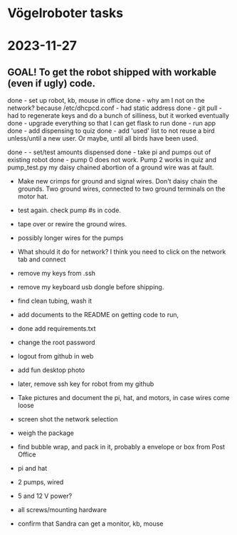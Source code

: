 # Vögelroboter tasks

# 2023-11-27

## GOAL! To get the robot shipped with workable (even if ugly) code.

done - set up robot, kb, mouse in office
done - why am I not on the network?
because /etc/dhcpcd.conf - had static address
done - git pull - had to regenerate keys and do a bunch of silliness, but it worked eventually
done - upgrade everything so that I can get flask to run
done - run app
done - add dispensing to quiz
done - add 'used' list to not reuse a bird unless/until a new user. Or maybe, until all birds have been used.

done - - set/test amounts dispensed
done - take pi and pumps out of existing robot 
done - pump 0 does not work. Pump 2 works in quiz and pump_test.py
  my daisy chained abortion of a ground wire was at fault.

- Make new crimps for ground and signal wires. Don't daisy chain the 
  grounds. Two ground wires, connected to two ground terminals on the 
  motor hat.

- test again. check pump #s in code.

- tape over or rewire the ground wires.
- possibly longer wires for the pumps
- What should it do for network? I think you need to click on the network tab and connect
- remove my keys from .ssh
- remove my keyboard usb dongle before shipping.
- find clean tubing, wash it
- add documents to the README on getting code to run,
- done add requirements.txt
- change the root password
- logout from github in web
- add fun desktop photo
- later, remove ssh key for robot from my github

- Take pictures and document the pi, hat, and motors, in case wires come loose
- screen shot the network selection
- weigh the package

- find bubble wrap, and pack in it, probably a envelope or box from Post Office
- pi and hat
- 2 pumps, wired
- 5 and 12 V power?
- all screws/mounting hardware

- confirm that Sandra can get a monitor, kb, mouse
